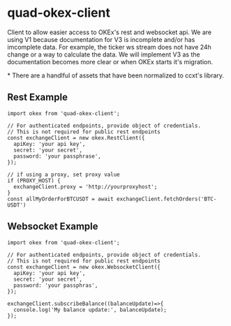 # quad-okex-client

Client to allow easier access to OKEx's rest and websocket api.  We are using V1 because documentation for V3 is incomplete and/or has imcomplete data.  For example, the ticker ws stream does not have 24h change or a way to calculate the data.  We will implement V3 as the documentation becomes more clear or when OKEx starts it's migration.

\* There are a handlful of assets that have been normalized to ccxt's library. 

## Rest Example

```
import okex from 'quad-okex-client';

// For authenticated endpoints, provide object of credentials.  
// This is not required for public rest endpoints
const exchangeClient = new okex.RestClient({
  apiKey: 'your api key',
  secret: 'your secret',
  password: 'your passphrase',
});

// if using a proxy, set proxy value
if (PROXY_HOST) {
  exchangeClient.proxy = 'http://yourproxyhost';
}
const allMyOrderForBTCUSDT = await exchangeClient.fetchOrders('BTC-USDT')

```

## Websocket Example

```
import okex from 'quad-okex-client';

// For authenticated endpoints, provide object of credentials.  
// This is not required for public rest endpoints
const exchangeClient = new okex.WebsocketClient({
  apiKey: 'your api key',
  secret: 'your secret',
  password: 'your passphras',
});

exchangeClient.subscribeBalance((balanceUpdate)=>{
  console.log('My balance update:', balanceUpdate);
});

```
